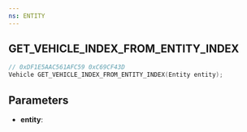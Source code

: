 ```yaml
---
ns: ENTITY
---
```

## GET_VEHICLE_INDEX_FROM_ENTITY_INDEX

```c
// 0xDF1E5AAC561AFC59 0xC69CF43D
Vehicle GET_VEHICLE_INDEX_FROM_ENTITY_INDEX(Entity entity);
```

## Parameters
* **entity**:
